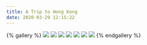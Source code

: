 ```yaml
---
title: A Trip to Hong Kong
date: 2020-03-29 12:15:22
---
```

{% gallery %}
![](https://gamernotitle.coding.net/p/assets1/d/assets1/git/raw/master/img/HK/HK-C.JPG)
![](https://gamernotitle.coding.net/p/assets1/d/assets1/git/raw/master/img/HK/HK-DJI-Ronin-S-Box.JPG)
![](https://gamernotitle.coding.net/p/assets1/d/assets1/git/raw/master/img/HK/HK-Metro-Line.JPG)
![](https://gamernotitle.coding.net/p/assets1/d/assets1/git/raw/master/img/HK/HK-Metro-Station.JPG)
![](https://gamernotitle.coding.net/p/assets1/d/assets1/git/raw/master/img/HK/HK-School-Library.JPG)
![](https://gamernotitle.coding.net/p/assets1/d/assets1/git/raw/master/img/HK/HK-Street.JPG)
![](https://gamernotitle.coding.net/p/assets1/d/assets1/git/raw/master/img/HK/HK-Victoria-Me.JPG)
{% endgallery %}
